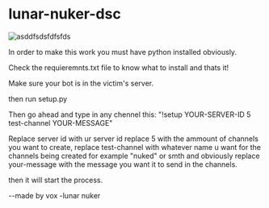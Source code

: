 # lunar-nuker-dsc

![asddfsdsfdfsfds](https://github.com/Droxzz1/lunar-nuker-dsc/assets/104304329/fc607a60-d163-4e1b-badf-11534b5ddb0e)

In order to make this work you must have python installed obviously.

Check the requieremnts.txt file to know what to install and thats it!


Make sure your bot is in the victim's server.

then run setup.py

Then go ahead and type in any chennel this: "!setup YOUR-SERVER-ID 5 test-channel YOUR-MESSAGE"

Replace server id with ur server id replace 5 with the ammount of channels you want to create, replace test-channel with whatever name u want for the channels being created for example "nuked" or smth and obviously replace your-message with the message you want it to send in the channels.

then it will start the process.



--made by vox
-lunar nuker


